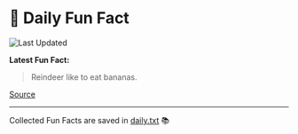 # 🌟 Daily Fun Fact

![Last Updated](https://img.shields.io/badge/Last_Updated-2025_05_19-blue?style=flat-square)

**Latest Fun Fact:**

> Reindeer like to eat bananas.

[Source](http://www.djtech.net/humor/useless_facts.htm)

---

Collected Fun Facts are saved in [daily.txt](daily.txt) 📚
